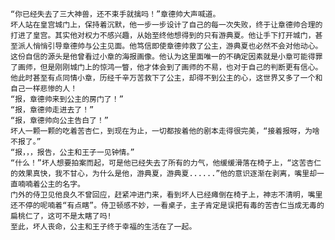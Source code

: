 	“你已经失去了三大神兽，还不束手就擒吗！”章德帅大声喊道。
	坏人站在皇宫城门上，保持着沉默，他一步一步设计了自己的每一次失败，终于让章德帅合理的打进了皇宫。其实他对权力不感兴趣，从始至终他想得到的只有游典夏。他让手下打开城门，甚至派人悄悄引导章德帅与公主见面。他笃信即使章德帅救了公主，游典夏也必然不会对他动心。这份自信的源头是他曾看过小章的海报画像。他认为这里面唯一的不确定因素就是小章可能得罪了画师，但是刚刚城门上的惊鸿一瞥，他才体会到了画师的不易，也对于自己的判断更有信心。他此时甚至有点同情小章，历经千辛万苦救下了公主，却得不到公主的心，这世界又多了一个和自己一样悲惨的人！
	“报，章德帅来到公主的房门了！”
	“报，章德帅走进去了！”
	“报，章德帅向公主告白了！”
	坏人一颗一颗的吃着苦杏仁，到现在为止，一切都按着他的剧本走得很完美，“接着报呀，为啥不报了。”
	“报，，，报告，公主和王子一见钟情。”
	“什么！”坏人想要拍案而起，可是他已经失去了所有的力气，他缓缓滑落在椅子上，“这苦杏仁的效果真快，我不甘心，为什么是他，游典夏，游典夏......”他的意识逐渐在剥离，嘴里却一直喃喃着公主的名字。
	门外的侍卫见他良久不曾回应，赶紧冲进门来，看到坏人已经瘫倒在椅子上，神志不清明，嘴里还不停的呢喃着“有点瞎”。侍卫顿感不妙，一看桌子，主子肯定是误把有毒的苦杏仁当成无毒的扁桃仁了，这可不是太瞎了吗!
	至此，坏人丧命，公主和王子终于幸福的生活在了一起。


​	

